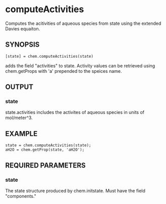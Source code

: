 # computeActivities 

Computes the acitivities of aqueous species from state using the extended Davies equaiton. 

## SYNOPSIS
~~~~
[state] = chem.computeActivities(state)
~~~~

adds the field "activities" to state. Activity values can be retrieved using
chem.getProps with 'a' prepended to the speices name.

## OUTPUT
 
### state

state.activities includes the activites of aqueous species in units of mol/meter^3.

## EXAMPLE

~~~~
state = chem.computeActivities(state);
aH2O = chem.getProp(state, 'aH2O');
~~~~

## REQUIRED PARAMETERS
   
### state        

The state structure produced by chem.initstate. Must have the field "components." 